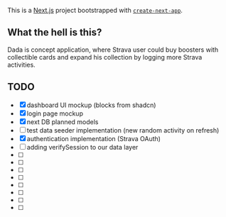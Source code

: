 This is a [Next.js](https://nextjs.org/) project bootstrapped with [`create-next-app`](https://github.com/vercel/next.js/tree/canary/packages/create-next-app).

## What the hell is this?
Dada is concept application, where Strava user could buy boosters with collectible cards and expand his collection by logging more Strava activities. 

## TODO

- [x] dashboard UI mockup (blocks from shadcn)
- [x] login page mockup
- [x] next DB planned models
- [ ] test data seeder implementation (new random activity on refresh)
- [x] authentication implementation (Strava OAuth)
- [ ] adding verifySession to our data layer
- [ ] 
- [ ] 
- [ ] 
- [ ] 
- [ ] 
- [ ] 
- [ ] 
- [ ] 
 